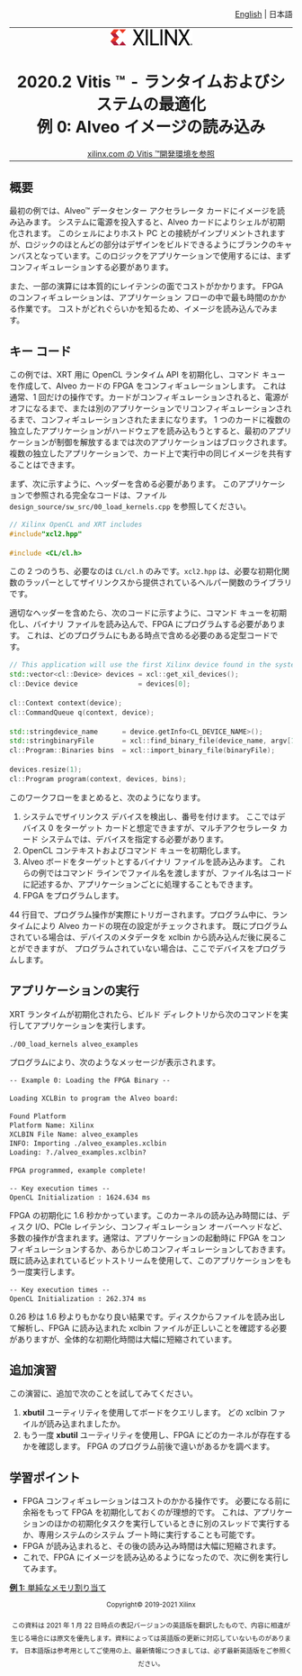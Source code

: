 ﻿<p align="right"><a href="../../../../README.md">English</a> | <a>日本語</a>
<table width="100%">
 <tr width="100%">
    <td align="center"><img src="https://raw.githubusercontent.com/Xilinx/Image-Collateral/main/xilinx-logo.png" width="30%"/><h1>2020.2 Vitis ™ - ランタイムおよびシステムの最適化<br/>例 0: Alveo イメージの読み込み</h1><a href="https://japan.xilinx.com/products/design-tools/vitis.html">xilinx.com の Vitis ™開発環境を参照</a></td>
 </tr>
</table>

## 概要

最初の例では、Alveo™ データセンター アクセラレータ カードにイメージを読み込みます。  システムに電源を投入すると、Alveo カードによりシェルが初期化されます。  このシェルによりホスト PC との接続がインプリメントされますが、ロジックのほとんどの部分はデザインをビルドできるようにブランクのキャンバスとなっています。このロジックをアプリケーションで使用するには、まずコンフィギュレーションする必要があります。

また、一部の演算には本質的にレイテンシの面でコストがかかります。  FPGA のコンフィギュレーションは、アプリケーション フローの中で最も時間のかかる作業です。  コストがどれぐらいかを知るため、イメージを読み込んでみます。

## キー コード

この例では、XRT 用に OpenCL ランタイム API を初期化し、コマンド キューを作成して、Alveo カードの FPGA をコンフィギュレーションします。  これは通常、1 回だけの操作です。カードがコンフィギュレーションされると、電源がオフになるまで、または別のアプリケーションでリコンフィギュレーションされるまで、コンフィギュレーションされたままになります。  1 つのカードに複数の独立したアプリケーションがハードウェアを読み込もうとすると、最初のアプリケーションが制御を解放するまでは次のアプリケーションはブロックされます。複数の独立したアプリケーションで、カード上で実行中の同じイメージを共有することはできます。

まず、次に示すように、ヘッダーを含める必要があります。  このアプリケーションで参照される完全なコードは、ファイル `design_source/sw_src/00_load_kernels.cpp` を参照してください。

```cpp
// Xilinx OpenCL and XRT includes
#include"xcl2.hpp"

#include <CL/cl.h>
```

この 2 つのうち、必要なのは `CL/cl.h` のみです。`xcl2.hpp` は、必要な初期化関数のラッパーとしてザイリンクスから提供されているヘルパー関数のライブラリです。

適切なヘッダーを含めたら、次のコードに示すように、コマンド キューを初期化し、バイナリ ファイルを読み込んで、FPGA にプログラムする必要があります。  これは、どのプログラムにもある時点で含める必要のある定型コードです。

```cpp
// This application will use the first Xilinx device found in the system
std::vector<cl::Device> devices = xcl::get_xil_devices();
cl::Device device               = devices[0];

cl::Context context(device);
cl::CommandQueue q(context, device);

std::stringdevice_name      = device.getInfo<CL_DEVICE_NAME>();
std::stringbinaryFile       = xcl::find_binary_file(device_name, argv[1]);
cl::Program::Binaries bins  = xcl::import_binary_file(binaryFile);

devices.resize(1);
cl::Program program(context, devices, bins);
```

このワークフローをまとめると、次のようになります。

1. システムでザイリンクス デバイスを検出し、番号を付けます。  ここではデバイス 0 をターゲット カードと想定できますが、マルチアクセラレータ カード システムでは、デバイスを指定する必要があります。
2. OpenCL コンテキストおよびコマンド キューを初期化します。
3. Alveo ボードをターゲットとするバイナリ ファイルを読み込みます。  これらの例ではコマンド ラインでファイル名を渡しますが、ファイル名はコードに記述するか、アプリケーションごとに処理することもできます。
4. FPGA をプログラムします。

44 行目で、プログラム操作が実際にトリガーされます。プログラム中に、ランタイムにより Alveo カードの現在の設定がチェックされます。  既にプログラムされている場合は、デバイスのメタデータを xclbin から読み込んだ後に戻ることができますが、  プログラムされていない場合は、ここでデバイスをプログラムします。

## アプリケーションの実行

XRT ランタイムが初期化されたら、ビルド ディレクトリから次のコマンドを実行してアプリケーションを実行します。

`./00_load_kernels alveo_examples`

プログラムにより、次のようなメッセージが表示されます。

```
-- Example 0: Loading the FPGA Binary --

Loading XCLBin to program the Alveo board:

Found Platform
Platform Name: Xilinx
XCLBIN File Name: alveo_examples
INFO: Importing ./alveo_examples.xclbin
Loading: ?./alveo_examples.xclbin?

FPGA programmed, example complete!

-- Key execution times --
OpenCL Initialization : 1624.634 ms
```

FPGA の初期化に 1.6 秒かかっています。このカーネルの読み込み時間には、ディスク I/O、PCIe レイテンシ、コンフィギュレーション オーバーヘッドなど、多数の操作が含まれます。通常は、アプリケーションの起動時に FPGA をコンフィギュレーションするか、あらかじめコンフィギュレーションしておきます。既に読み込まれているビットストリームを使用して、このアプリケーションをもう一度実行します。

```
-- Key execution times --
OpenCL Initialization : 262.374 ms
```

0.26 秒は 1.6 秒よりもかなり良い結果です。ディスクからファイルを読み出して解析し、FPGA に読み込まれた xclbin ファイルが正しいことを確認する必要がありますが、全体的な初期化時間は大幅に短縮されています。

## 追加演習

この演習に、追加で次のことを試してみてください。

1. **xbutil** ユーティリティを使用してボードをクエリします。  どの xclbin ファイルが読み込まれましたか。
2. もう一度 **xbutil** ユーティリティを使用し、FPGA にどのカーネルが存在するかを確認します。  FPGA のプログラム前後で違いがあるかを調べます。

## 学習ポイント

- FPGA コンフィギュレーションはコストのかかる操作です。  必要になる前に余裕をもって FPGA を初期化しておくのが理想的です。  これは、アプリケーションのほかの初期化タスクを実行しているときに別のスレッドで実行するか、専用システムのシステム ブート時に実行することも可能です。
- FPGA が読み込まれると、その後の読み込み時間は大幅に短縮されます。
- これで、FPGA にイメージを読み込めるようになったので、次に例を実行してみます。

[**例 1:** 単純なメモリ割り当て](./01-simple-memory-allocation.md)

<p align="center"><sup>Copyright&copy; 2019-2021 Xilinx</sup></p>
<p align="center"><sup>この資料は 2021 年 1 月 22 日時点の表記バージョンの英語版を翻訳したもので、内容に相違が生じる場合には原文を優先します。資料によっては英語版の更新に対応していないものがあります。
日本語版は参考用としてご使用の上、最新情報につきましては、必ず最新英語版をご参照ください。</sup></p>
